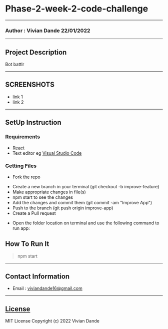 # Phase-2-week-2-code-challenge
*****
### Author : Vivian Dande 22/01/2022
****
## Project Description
Bot battlr
******

## SCREENSHOTS
- link 1
- link 2


********
## SetUp Instruction
### Requirements
* [React](https://github.com/viviandande/phase-2-week-2-code-challenge)
* Text editor eg [Visual Studio Code](https://code.visualstudio.com/download)



### Getting Files
* Fork the repo
- Create a new branch in your terminal (git checkout -b improve-feature)
- Make appropriate changes in file(s)
- npm start to see the changes
- Add the changes and commit them (git commit -am "Improve App")
- Push to the branch (git push origin improve-app)
- Create a Pull request
* Open the folder location on terminal and use the following command to run app:

## How To Run It
>  npm start

*****

## Contact Information
* Email : viviandande16@gmail.com
*****
## [License]()
MIT License
Copyright (c) 2022 Vivian Dande